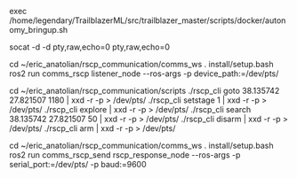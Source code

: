 exec /home/legendary/TrailblazerML/src/trailblazer_master/scripts/docker/autonomy_bringup.sh

socat -d -d pty,raw,echo=0 pty,raw,echo=0

cd ~/eric_anatolian/rscp_communication/comms_ws
. install/setup.bash
ros2 run comms_rscp listener_node --ros-args -p device_path:=/dev/pts/

cd ~/eric_anatolian/rscp_communication/scripts
./rscp_cli goto 38.135742 27.821507 1180 | xxd -r -p > /dev/pts/
./rscp_cli setstage 1 | xxd -r -p > /dev/pts/
./rscp_cli explore | xxd -r -p > /dev/pts/
./rscp_cli search 38.135742 27.821507 50 | xxd -r -p > /dev/pts/
./rscp_cli disarm | xxd -r -p > /dev/pts/
./rscp_cli arm | xxd -r -p > /dev/pts/

cd ~/eric_anatolian/rscp_communication/comms_ws
. install/setup.bash
ros2 run comms_rscp_send rscp_response_node --ros-args -p serial_port:=/dev/pts/ -p baud:=9600 

